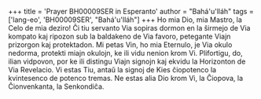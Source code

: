 +++
title = 'Prayer BH00009SER in Esperanto'
author = "Bahá'u'lláh"
tags = ['lang-eo', 'BH00009SER', "Bahá'u'lláh"]
+++
Ho mia Dio, mia Mastro, la Celo de mia deziro! Ĉi tiu servanto Via sopiras dormon en la ŝirmejo de Via kompato kaj ripozon sub la baldakeno de Via favoro, petegante Viajn prizorgon kaj protektadon. Mi petas Vin, ho mia Eternulo, je Via okulo nedorma, protekti miajn okulojn, ke ili vidu nenion krom Vi. Plifortigu, do, ilian vidpovon, por ke ili distingu Viajn signojn kaj ekvidu la Horizonton de Via Revelacio. Vi estas Tiu, antaŭ la signoj de Kies ĉiopotenco la kvintesenco de potenco tremas. Ne estas alia Dio krom Vi, la Ĉiopova, la Ĉionvenkanta, la Senkondiĉa.
